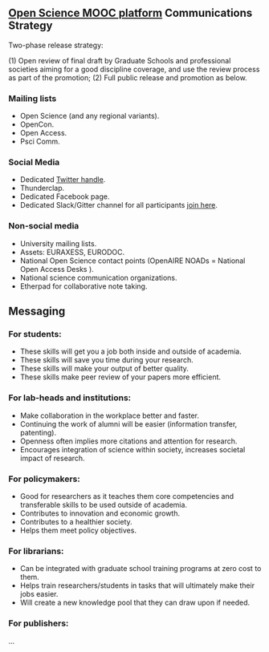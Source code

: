 ## [Open Science MOOC platform](https://opensciencemooc.eu/) Communications Strategy

Two-phase release strategy: 

(1) Open review of final draft by Graduate Schools and professional societies aiming for a good discipline coverage, and use the review process as part of the promotion;
(2) Full public release and promotion as below.

### Mailing lists

- Open Science (and any regional variants).
- OpenCon.
- Open Access.
- Psci Comm.

### Social Media
- Dedicated [Twitter handle](https://twitter.com/OpenSci_MOOC).
- Thunderclap.
- Dedicated Facebook page.
- Dedicated Slack/Gitter channel for all participants [join here](https://openmooc-ers-slackin.herokuapp.com/).

### Non-social media

- University mailing lists.
- Assets: EURAXESS, EURODOC.
- National Open Science contact points (OpenAIRE NOADs = National Open Access Desks ).
- National science communication organizations.
- Etherpad for collaborative note taking.

## Messaging

### For students:

- These skills will get you a job both inside and outside of academia.
- These skills will save you time during your research.
- These skills will make your output of better quality.
- These skills make peer review of your papers more efficient.

### For lab-heads and institutions:

- Make collaboration in the workplace better and faster.
- Continuing the work of alumni will be easier (information transfer, patenting).
- Openness often implies more citations and attention for research.
- Encourages integration of science within society, increases societal impact of research.

### For policymakers:

- Good for researchers as it teaches them core competencies and transferable skills to be used outside of academia.
- Contributes to innovation and economic growth.
- Contributes to a healthier society.
- Helps them meet policy objectives.

### For librarians:

- Can be integrated with graduate school training programs at zero cost to them.
- Helps train researchers/students in tasks that will ultimately make their jobs easier.
- Will create a new knowledge pool that they can draw upon if needed.


### For publishers:

...
